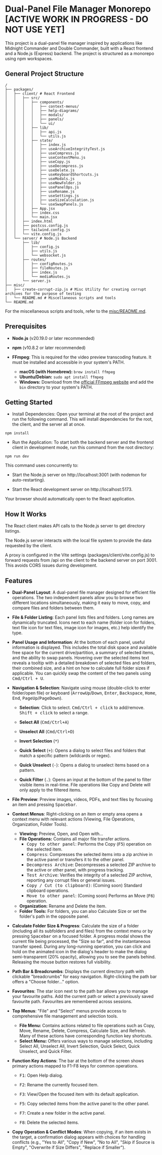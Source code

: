 # Dual-Panel File Manager Monorepo [ACTIVE WORK IN PROGRESS - DO NOT USE YET]

This project is a dual-panel file manager inspired by applications like Midnight Commander and Double Commander, built with a React frontend and a Node.js (Express) backend. The project is structured as a monorepo using npm workspaces.

## General Project Structure

```
/
├── packages/
│   ├── client/ # React Frontend
│   │   ├── src/
│   │   │   ├── components/
│   │   │   │   ├── context-menus/
│   │   │   │   ├── help-diagrams/
│   │   │   │   ├── modals/
│   │   │   │   ├── panels/
│   │   │   │   └── ui/
│   │   │   ├── lib/
│   │   │   │   ├── api.js
│   │   │   │   └── utils.js
│   │   │   ├── state/
│   │   │   │   ├── index.js
│   │   │   │   ├── useArchiveIntegrityTest.js
│   │   │   │   ├── useCompress.js
│   │   │   │   ├── useContextMenu.js
│   │   │   │   ├── useCopy.js
│   │   │   │   ├── useDecompress.js
│   │   │   │   ├── useDelete.js
│   │   │   │   ├── useKeyboardShortcuts.js
│   │   │   │   ├── useModals.js
│   │   │   │   ├── useNewFolder.js
│   │   │   │   ├── usePanelOps.js
│   │   │   │   ├── useRename.js
│   │   │   │   ├── useSettings.js
│   │   │   │   ├── useSizeCalculation.js
│   │   │   │   └── useSwapPanels.js
│   │   │   ├── App.jsx
│   │   │   ├── index.css
│   │   │   └── main.jsx
│   │   ├── index.html
│   │   ├── postcss.config.js
│   │   ├── tailwind.config.js
│   │   └── vite.config.js
│   └── server/ # Node.js Backend
│       ├── lib/
│       │   ├── config.js
│       │   ├── utils.js
│       │   └── websocket.js
│       ├── routes/
│       │   ├── configRoutes.js
│       │   ├── fileRoutes.js
│       │   ├── index.js
│       │   └── mediaRoutes.js
│       └── server.js
├── misc/
│   ├── create-corrupt-zip.js # Misc Utility for creating corrupt archives for the purpose of testing
│   └── README.md # Miscellaneous scripts and tools
└── README.md
```

For the miscellaneous scripts and tools, refer to the [misc/README.md](misc/README.md).

## Prerequisites

- **Node.js** (v20.19.0 or later recommended)

- **npm** (v10.8.2 or later recommended)

- **FFmpeg**: This is required for the video preview transcoding feature. It must be installed and accessible in your system's PATH.
  - **macOS (with Homebrew):** `brew install ffmpeg`
  - **Ubuntu/Debian:** `sudo apt install ffmpeg`
  - **Windows:** Download from the [official FFmpeg website](https://ffmpeg.org/download.html) and add the `bin` directory to your system's PATH.

## Getting Started

- Install Dependencies:
  Open your terminal at the root of the project and run the following command. This will install dependencies for the root, the client, and the server all at once.

`npm install`

- Run the Application:
  To start both the backend server and the frontend client in development mode, run this command from the root directory:

`npm run dev`

This command uses concurrently to:

- Start the Node.js server on http://localhost:3001 (with nodemon for auto-restarting).

- Start the React development server on http://localhost:5173.

Your browser should automatically open to the React application.

## How It Works

The React client makes API calls to the Node.js server to get directory listings.

The Node.js server interacts with the local file system to provide the data requested by the client.

A proxy is configured in the Vite settings (packages/client/vite.config.js) to forward requests from /api on the client to the backend server on port 3001. This avoids CORS issues during development.

## Features

- **Dual-Panel Layout**: A dual-panel file manager designed for efficient file operations. The two independent panels allow you to browse two different locations simultaneously, making it easy to move, copy, and compare files and folders between them.

- **File & Folder Listing**: Each panel lists files and folders. Long names are dynamically truncated. Icons next to each name (folder icon for folders, text file icon for text files, image icon for images, etc.) help identify the type.

- **Panel Usage and Information**: At the bottom of each panel, useful information is displayed. This includes the total disk space and available free space for the current drive/partition, a summary of selected items, and the ability to swap panels. Hovering over the selected items text reveals a tooltip with a detailed breakdown of selected files and folders, their combined size, and a hint on how to calculate full folder sizes if applicable. You can quickly swap the content of the two panels using <kbd>Cmd/Ctrl + U</kbd>.

- **Navigation & Selection**: Navigate using mouse (double-click to enter folder/open file) or keyboard (<kbd>ArrowUp</kbd>/<kbd>Down</kbd>, <kbd>Enter</kbd>, <kbd>Backspace</kbd>, <kbd>Home</kbd>, <kbd>End</kbd>, <kbd>PageUp</kbd>/<kbd>PageDown</kbd>).

  - **Selection**: Click to select. <kbd>Cmd/Ctrl + click</kbd> to add/remove. <kbd>Shift + click</kbd> to select a range.

  - **Select All** (<kbd>Cmd/Ctrl+A</kbd>)

  - **Unselect All** (<kbd>Cmd/Ctrl+D</kbd>)

  - **Invert Selection** (<kbd>\*</kbd>)

  - **Quick Select** (<kbd>+</kbd>): Opens a dialog to select files and folders that match a specific pattern (wildcards or regex).

  - **Quick Unselect** (<kbd>-</kbd>): Opens a dialog to unselect items based on a pattern.

  - **Quick Filter** (<kbd>.</kbd>): Opens an input at the bottom of the panel to filter visible items in real-time. File operations like Copy and Delete will only apply to the filtered items.

- **File Preview**: Preview images, videos, PDFs, and text files by focusing an item and pressing <kbd>Spacebar</kbd>.

- **Context Menus**: Right-clicking on an item or empty area opens a context menu with relevant actions (Viewing, File Operations, Organization, Folder Tools).

  - **Viewing:** Preview, Open, and Open with...
  - **File Operations:** Contains all major file transfer actions.
    - <kbd>Copy to other panel</kbd>: Performs the Copy (<kbd>F5</kbd>) operation on the selected item.
    - <kbd>Compress</kbd>: Compresses the selected items into a zip archive in the active panel or transfers it to the other panel.
    - <kbd>Decompress Archive</kbd>: Decompresses a selected ZIP archive to the active or other panel, with progress tracking.
    - <kbd>Test Archive</kbd>: Verifies the integrity of a selected ZIP archive, reporting any corrupt files or general issues.
    - <kbd>Copy / Cut (to clipboard)</kbd>: (Coming soon) Standard clipboard operations.
    - <kbd>Move to other panel</kbd>: (Coming soon) Performs an Move (<kbd>F6</kbd>) operation.
  - **Organization:** Rename and Delete the item.
  - **Folder Tools:** For folders, you can also Calculate Size or set the folder's path in the opposite panel.

- **Calculate Folder Size & Progress**: Calculate the size of a folder (including all its subfolders and and files) from the context menu or by pressing <kbd>Spacebar</kbd> on a focused folder. A progress modal shows the current file being processed, the "Size so far", and the instantaneous transfer speed. During any long-running operation, you can click and hold on the animated icon in the dialog's header to make the dialog semi-transparent (20% opacity), allowing you to see the panels behind. Releasing the mouse button restores full visibility.

- **Path Bar & Breadcrumbs**: Displays the current directory path with clickable "breadcrumbs" for easy navigation. Right-clicking the path bar offers a "Choose folder..." option.

- **Favourites**: The star icon next to the path bar allows you to manage your favourite paths. Add the current path or select a previously saved favourite path. Favourites are remembered across sessions.

- **Top Menus**: "File" and "Select" menus provide access to comprehensive file management and selection tools.

  - **File Menu:** Contains actions related to file operations such as Copy, Move, Rename, Delete, Compress, Calculate Size, and Refresh. Many of these actions have corresponding function key shortcuts.
  - **Select Menu:** Offers various ways to manage selections, including Select All, Unselect All, Invert Selection, Quick Select, Quick Unselect, and Quick Filter.

- **Function Key Actions**: The bar at the bottom of the screen shows primary actions mapped to F1-F8 keys for common operations.

  - <kbd>F1</kbd>: Open Help dialog.

  - <kbd>F2</kbd>: Rename the currently focused item.

  - <kbd>F3</kbd>: View/Open the focused item with its default application.

  - <kbd>F5</kbd>: Copy selected items from the active panel to the other panel.

  - <kbd>F7</kbd>: Create a new folder in the active panel.

  - <kbd>F8</kbd>: Delete the selected items.

- **Copy Operation & Conflict Modes**: When copying, if an item exists in the target, a confirmation dialog appears with choices for handling conflicts (e.g., "Yes to All", "Copy if New", "No to All", "Skip if Source is Empty", "Overwrite if Size Differs", "Replace if Smaller").
